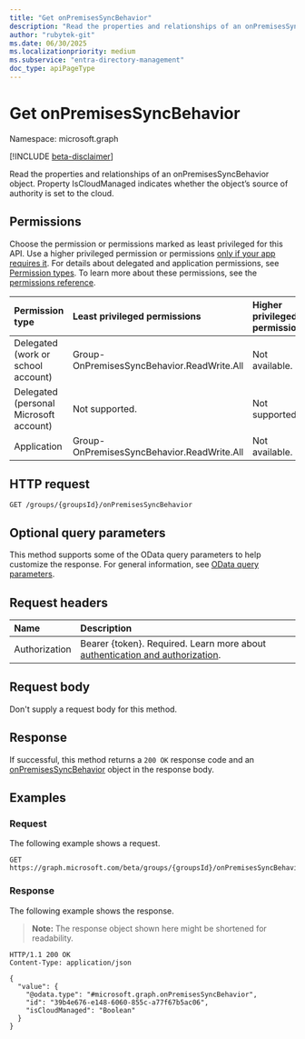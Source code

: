 ```yaml
---
title: "Get onPremisesSyncBehavior"
description: "Read the properties and relationships of an onPremisesSyncBehavior object."
author: "rubytek-git"
ms.date: 06/30/2025
ms.localizationpriority: medium
ms.subservice: "entra-directory-management"
doc_type: apiPageType
---
```


# Get onPremisesSyncBehavior

Namespace: microsoft.graph

[!INCLUDE [beta-disclaimer](../../includes/beta-disclaimer.md)]

Read the properties and relationships of an onPremisesSyncBehavior object. Property IsCloudManaged indicates whether the object’s source of authority is set to the cloud.

## Permissions

Choose the permission or permissions marked as least privileged for this API. Use a higher privileged permission or permissions [only if your app requires it](/graph/permissions-overview#best-practices-for-using-microsoft-graph-permissions). For details about delegated and application permissions, see [Permission types](/graph/permissions-overview#permission-types). To learn more about these permissions, see the [permissions reference](/graph/permissions-reference).

<!-- {
  "blockType": "permissions",
  "name": "onpremisessyncbehavior-get-permissions"
}
-->
|Permission type|Least privileged permissions|Higher privileged permissions|
|:---|:---|:---|
|Delegated (work or school account)|Group-OnPremisesSyncBehavior.ReadWrite.All|Not available.|
|Delegated (personal Microsoft account)|Not supported.|Not supported.|
|Application|Group-OnPremisesSyncBehavior.ReadWrite.All|Not available.|

## HTTP request

<!-- {
  "blockType": "ignored"
}
-->
``` http
GET /groups/{groupsId}/onPremisesSyncBehavior
```

## Optional query parameters

This method supports some of the OData query parameters to help customize the response. For general information, see [OData query parameters](/graph/query-parameters).

## Request headers

|Name|Description|
|:---|:---|
|Authorization|Bearer {token}. Required. Learn more about [authentication and authorization](/graph/auth/auth-concepts).|

## Request body

Don't supply a request body for this method.

## Response

If successful, this method returns a `200 OK` response code and an [onPremisesSyncBehavior](../resources/onpremisessyncbehavior.md) object in the response body.

## Examples

### Request

The following example shows a request.
<!-- {
  "blockType": "request",
  "name": "get_onpremisessyncbehavior"
}
-->
``` http
GET https://graph.microsoft.com/beta/groups/{groupsId}/onPremisesSyncBehavior
```


### Response

The following example shows the response.
>**Note:** The response object shown here might be shortened for readability.
<!-- {
  "blockType": "response",
  "truncated": true,
  "@odata.type": "microsoft.graph.onPremisesSyncBehavior"
}
-->
``` http
HTTP/1.1 200 OK
Content-Type: application/json

{
  "value": {
    "@odata.type": "#microsoft.graph.onPremisesSyncBehavior",
    "id": "39b4e676-e148-6060-855c-a77f67b5ac06",
    "isCloudManaged": "Boolean"
  }
}
```

